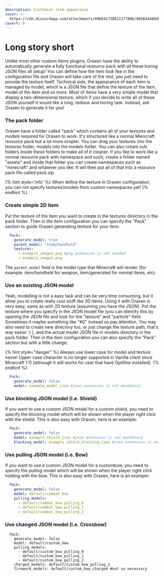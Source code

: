 ```yaml
---
description: Customize item appearance
cover: >-
  https://cdn.discordapp.com/attachments/896841738621177896/966824489490976798/unknown.png
coverY: 0
---
```


# Long story short
Unlike most other custom items plugins, Oraxen have the ability to automatically generate a fully functional resource pack with all these boring JSON files all setup! You can define how the item look like in the configuration file and Oraxen will take care of the rest, you just need to provide the texture itself. Technical side, the appearance of each item is managed by model, which is a JSON file that define the texture of the item, model of the item and so more. Most of items have a very simple model that display a two-dimensional texture, which if you decide to write all of these JSON yourself it would like a long, tedious and boring task. Instead, ask Oraxen to generate it for you!

### The pack folder
Oraxen have a folder called "pack" which contains all of your textures and models required for Oraxen to work. It's structured like a normal Miencraft resource pack but a lot more simpler. You can drag your textures into the textures folder, models into the models folder. You can also create sub folders inside these folders to make all of it cleaner. If you like to work like a normal resource pack with namespace and such, create a folder named "assets" and inside that folder you can create namespaces such as "minecraft" and whatever you like. It will then put all of that into a resource pack file called pack.zip.

{% hint style='info' %}
When define the texture in Oraxen configuration, you can not specify textures/models from custom namespaces yet!
{% endhint %}

### Create simple 2D item
Put the texture of the item you want to create in the textures directory in the pack folder. Then in the item configuration you can specify the "Pack" section to guide Oraxen generating texture for your item:

```yaml
  Pack:
    generate_model: true
    parent_model: "item/handheld"
    textures:
      - example_image1.png #png extension is not needed
      - example_image2.png
```
The `parent_model` field is the model type that Minecraft will render (for example. item/handheld for weapon, item/generated for normal items, etc).

### Use an existing JSON model
Yeah, modelling is not a easy task and can be very time consuming, but it allow you to create really cool stuff like 3D items. Using it with Oraxen is very easy, same as with 2D texture (assuming you have the JSON). Put the texture where you specify in the JSON model file (you can identify this by opening the JSON file and look for the "texture" and "particle" field. Sometimes it maybe something like "#0" instead so pay attention. You may also need to create new directory too, or just change the texture path, that's way easier :) ), and the actual model JSON file in models directory in the pack folder. Then in the item configuration you can also specify the "Pack" section but with a little change:

{% hint style="danger" %}
Always use lower case for model and texture name! Upper case character is no longer supported in Vanilla client since Minecraft 1.11 (although it still works for user that have Optifine installed).
{% endhint %}

```yaml
  Pack:
    generate_model: false
    model: example_model.json #json extension is not mandatory
```

### Use blocking JSON model (i.e. Shield)
If you want to use a custom JSON model for a custom shield, you need to specify the blocking model which will be shown when the player right click with the shield. This is also easy with Oraxen, here is an example:

```yaml
  Pack:
    generate_model: false
    model: example_shield.json #json extension is not mandatory
    blocking_model: example_shield_blocking.json #json extension is not mandatory
```

### Use pulling JSON model (i.e. Bow)
If you want to use a custom JSON model for a custombow, you need to specify the pulling model which will be shown when the player right click holding with the bow. This is also easy with Oraxen, here is an example:

```yaml
  Pack:
    generate_model: false
    model: default/combat_bow
    pulling_models:
      - default/combat_bow_pulling_0
      - default/combat_bow_pulling_1
      - default/combat_bow_pulling_2
```

### Use changed JSON model (i.e. Crossbow)

```
  Pack:
    generate_model: false
    model: default/custom_bow
    pulling_models:
      - default/custom_bow_pulling_0
      - default/custom_bow_pulling_1
      - default/custom_bow_pulling_2
    charged_models: default/custom_bow_pulling_2
    firework_models: default/custom_bow_charged #not so necessary
```

